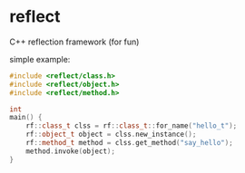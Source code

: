 reflect
=======

C++ reflection framework (for fun)

simple example:

```cpp
#include <reflect/class.h>
#include <reflect/object.h>
#include <reflect/method.h>

int
main() {
    rf::class_t clss = rf::class_t::for_name("hello_t");
    rf::object_t object = clss.new_instance();
    rf::method_t method = clss.get_method("say_hello");
    method.invoke(object);
}

```
